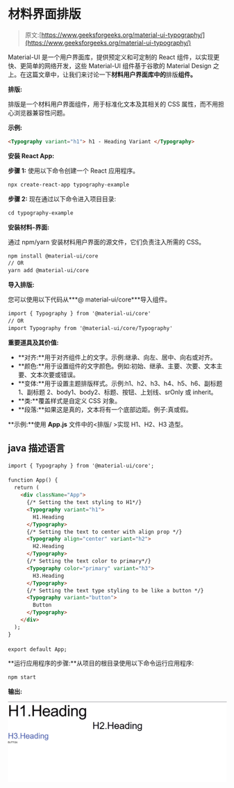 # 材料界面排版

> 原文:[https://www.geeksforgeeks.org/material-ui-typography/](https://www.geeksforgeeks.org/material-ui-typography/)

Material-UI 是一个用户界面库，提供预定义和可定制的 React 组件，以实现更快、更简单的网络开发，这些 Material-UI 组件基于谷歌的 Material Design 之上。在这篇文章中，让我们来讨论一下**材料用户界面库中的**排版**组件。**

**排版:**

排版是一个材料用户界面组件，用于标准化文本及其相关的 CSS 属性，而不用担心浏览器兼容性问题。

**示例:**

```html
<Typography variant="h1"> h1 - Heading Variant </Typography>
```

**安装 React App:**

**步骤 1:** 使用以下命令创建一个 React 应用程序。

```html
npx create-react-app typography-example
```

**步骤 2:** 现在通过以下命令进入项目目录:

```html
cd typography-example
```

**安装材料-界面:**

通过 npm/yarn 安装材料用户界面的源文件，它们负责注入所需的 CSS。

```html
npm install @material-ui/core 
// OR
yarn add @material-ui/core
```

**导入排版:**

您可以使用以下代码从***@ material-ui/core***导入<typography>组件。</typography>

```html
import { Typography } from '@material-ui/core' 
// OR
import Typography from '@material-ui/core/Typography'
```

**重要道具及其价值:**

*   **对齐:**用于对齐组件上的文字。示例:继承、向左、居中、向右或对齐。
*   **颜色:**用于设置组件的文字颜色。例如:初始、继承、主要、次要、文本主要、文本次要或错误。
*   **变体:**用于设置主题排版样式。示例:h1、h2、h3、h4、h5、h6、副标题 1、副标题 2、body1、body2、标题、按钮、上划线、srOnly 或 inherit。
*   **类:**覆盖样式是自定义 CSS 对象。
*   **段落:**如果这是真的，文本将有一个底部边距。例子:真或假。

**示例:**使用 **App.js** 文件中的<排版/ >实现 H1、H2、H3 造型。

## java 描述语言

```html
import { Typography } from '@material-ui/core';

function App() {
  return (
    <div className="App">
      {/* Setting the text styling to H1*/}
      <Typography variant="h1">
        H1.Heading
      </Typography>
      {/* Setting the text to center with align prop */}
      <Typography align="center" variant="h2">
        H2.Heading
      </Typography>
      {/* Setting the text color to primary*/}
      <Typography color="primary" variant="h3">
        H3.Heading
      </Typography>
      {/* Setting the text type styling to be like a button */}
      <Typography variant="button">
        Button
      </Typography>
    </div>
  );
}

export default App;
```

**运行应用程序的步骤:**从项目的根目录使用以下命令运行应用程序:

```html
npm start
```

**输出:**

![](img/5f9aa3c89f72ebf10939030f79db09ed.png)